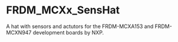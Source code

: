 # FRDM_MCXx_SensHat
 A hat with sensors and actutors for the FRDM-MCXA153 and FRDM-MCXN947 development boards by NXP.
